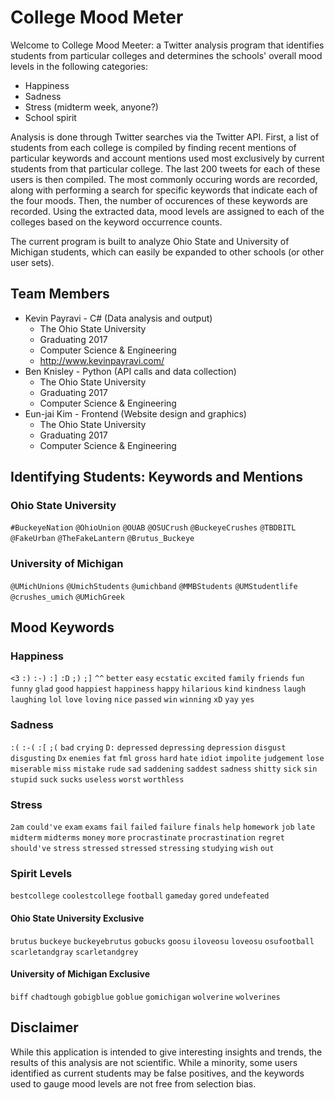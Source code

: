 College Mood Meter
===============

Welcome to College Mood Meeter: a Twitter analysis program that identifies students from particular colleges and determines the schools' overall mood levels in the following categories:

- Happiness
- Sadness
- Stress (midterm week, anyone?)
- School spirit

Analysis is done through Twitter searches via the Twitter API. First, a list of students from each college is compiled by finding recent mentions of particular keywords and account mentions used most exclusively by current students from that particular college. The last 200 tweets for each of these users is then compiled. The most commonly occuring words are recorded, along with performing a search for specific keywords that indicate each of the four moods. Then, the number of occurences of these keywords are recorded. Using the extracted data, mood levels are assigned to each of the colleges based on the keyword occurrence counts.

The current program is built to analyze Ohio State and University of Michigan students, which can easily be expanded to other schools (or other user sets).

## Team Members
- Kevin Payravi - C# (Data analysis and output)
    + The Ohio State University
    + Graduating 2017
    + Computer Science & Engineering
    + http://www.kevinpayravi.com/
- Ben Knisley - Python (API calls and data collection)
    + The Ohio State University
    + Graduating 2017
    + Computer Science & Engineering
- Eun-jai Kim - Frontend (Website design and graphics)
    + The Ohio State University
    + Graduating 2017
    + Computer Science & Engineering

## Identifying Students: Keywords and Mentions
### Ohio State University
`#BuckeyeNation` `@OhioUnion` `@OUAB` `@OSUCrush` `@BuckeyeCrushes` `@TBDBITL` `@FakeUrban` `@TheFakeLantern` `@Brutus_Buckeye`

### University of Michigan
`@UMichUnions` `@UmichStudents` `@umichband` `@MMBStudents` `@UMStudentlife` `@crushes_umich` `@UMichGreek`

## Mood Keywords
### Happiness
`<3` `:)` `:-)` `:]` `:D` `;)` `;]` `^^` `better` `easy` `ecstatic` `excited` `family` `friends` `fun` `funny` `glad` `good` `happiest` `happiness` `happy` `hilarious` `kind` `kindness` `laugh` `laughing` `lol` `love` `loving` `nice` `passed` `win` `winning` `xD` `yay` `yes`
### Sadness
`:(` `:-(` `:[` `;(` `bad` `crying` `D:` `depressed` `depressing` `depression` `disgust` `disgusting` `Dx` `enemies` `fat` `fml` `gross` `hard` `hate` `idiot` `impolite` `judgement` `lose` `miserable` `miss` `mistake` `rude` `sad` `saddening` `saddest` `sadness` `shitty` `sick` `sin` `stupid` `suck` `sucks` `useless` `worst` `worthless`
### Stress
`2am` `could've` `exam` `exams` `fail` `failed` `failure` `finals` `help` `homework` `job` `late` `midterm` `midterms` `money` `more` `procrastinate` `procrastination` `regret` `should've` `stress` `stressed` `stressed` `stressing` `studying` `wish` `out`
### Spirit Levels
`bestcollege` `coolestcollege` `football` `gameday` `gored` `undefeated`
#### Ohio State University Exclusive
`brutus` `buckeye` `buckeyebrutus` `gobucks` `goosu` `iloveosu` `loveosu` `osufootball` `scarletandgray` `scarletandgrey`
#### University of Michigan Exclusive
`biff` `chadtough` `gobigblue` `goblue` `gomichigan` `wolverine` `wolverines`
## Disclaimer
While this application is intended to give interesting insights and trends, the results of this analysis are not scientific. While a minority, some users identified as current students may be false positives, and the keywords used to gauge mood levels are not free from selection bias.
